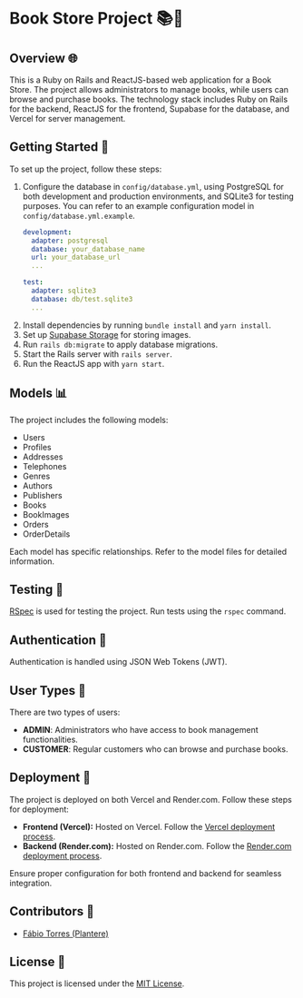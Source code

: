 # Book Store Project 📚🛒

## Overview 🌐

This is a Ruby on Rails and ReactJS-based web application for a Book Store. The project allows administrators to manage books, while users can browse and purchase books. The technology stack includes Ruby on Rails for the backend, ReactJS for the frontend, Supabase for the database, and Vercel for server management.

## Getting Started 🚀

To set up the project, follow these steps:

1. Configure the database in `config/database.yml`, using PostgreSQL for both development and production environments, and SQLite3 for testing purposes. You can refer to an example configuration model in `config/database.yml.example`.
    ```yaml
    development:
      adapter: postgresql
      database: your_database_name
      url: your_database_url
      ...
    
    test:
      adapter: sqlite3
      database: db/test.sqlite3
      ...
    ```
2. Install dependencies by running `bundle install` and `yarn install`.
3. Set up [Supabase Storage](https://supabase.com/docs/guides/storage) for storing images.
4. Run `rails db:migrate` to apply database migrations.
5. Start the Rails server with `rails server`.
6. Run the ReactJS app with `yarn start`.

## Models 📊

The project includes the following models:

- Users
- Profiles
- Addresses
- Telephones
- Genres
- Authors
- Publishers
- Books
- BookImages
- Orders
- OrderDetails

Each model has specific relationships. Refer to the model files for detailed information.

## Testing 🧪

[RSpec](https://rspec.info/) is used for testing the project. Run tests using the `rspec` command.

## Authentication 🔐

Authentication is handled using JSON Web Tokens (JWT).

## User Types 👥

There are two types of users:

- **ADMIN**: Administrators who have access to book management functionalities.
- **CUSTOMER**: Regular customers who can browse and purchase books.

## Deployment 🚢

The project is deployed on both Vercel and Render.com. Follow these steps for deployment:

- **Frontend (Vercel):** Hosted on Vercel. Follow the [Vercel deployment process](https://vercel.com/docs/deployment).
- **Backend (Render.com):** Hosted on Render.com. Follow the [Render.com deployment process](https://render.com/docs/deploy-rails).

Ensure proper configuration for both frontend and backend for seamless integration.

## Contributors 🤝

- [Fábio Torres (Plantere)](https://github.com/Plantere/)

## License 📜

This project is licensed under the [MIT License]().